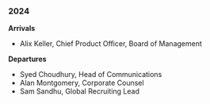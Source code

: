 ### 2024

**Arrivals**
* Alix Keller, Chief Product Officer, Board of Management

**Departures**
* Syed Choudhury, Head of Communications
* Alan Montgomery, Corporate Counsel
* Sam Sandhu, Global Recruiting Lead
